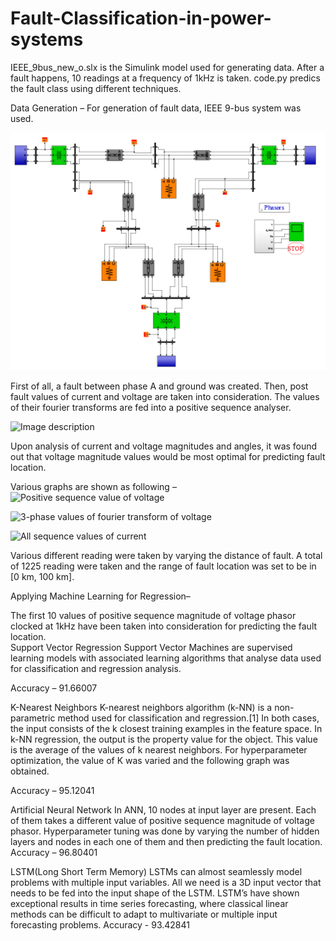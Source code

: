 # Fault-Classification-in-power-systems

IEEE_9bus_new_o.slx is the Simulink model used for generating data. After a fault happens, 10 readings at a frequency of 1kHz is taken. code.py predics the fault class using different techniques.


Data Generation – 
For generation of fault data, IEEE 9-bus system was used. 

![Modified IEEE 9 bus system](Images/1.png)

First of all, a fault between phase A and ground was created. Then, post fault values of current and voltage are taken into consideration. The values of their fourier transforms are fed into a positive sequence analyser. 

![Image description](Images/2.png)


Upon analysis of current and voltage magnitudes and angles, it was found out that voltage magnitude values would be most optimal for predicting fault location.

Various graphs are shown as following – 
![Positive sequence value of voltage](3.png)


![3-phase values of fourier transform of voltage](4.png)


![All sequence values of current](5.png)


Various different reading were taken by varying the distance of fault. A total of 1225 reading were taken and the range of fault location was set to be in [0 km, 100 km].

Applying Machine Learning for Regression– 

The first 10 values of positive sequence magnitude of voltage phasor clocked at 1kHz have been taken into consideration for predicting the fault location.  
Support Vector Regression
Support Vector Machines are supervised learning models with associated learning algorithms that analyse data used for classification and regression analysis. 

Accuracy – 91.66007

K-Nearest Neighbors
K-nearest neighbors algorithm (k-NN) is a non-parametric method used for classification and regression.[1] In both cases, the input consists of the k closest training examples in the feature space. In k-NN regression, the output is the property value for the object. This value is the average of the values of k nearest neighbors.
For hyperparameter optimization, the value of K was varied and the following graph was obtained.

Accuracy – 95.12041

Artificial Neural Network
In ANN, 10 nodes at input layer are present. Each of them takes a different value of positive sequence magnitude of voltage phasor. 
Hyperparameter tuning was done by varying the number of hidden layers and nodes in each one of them and then predicting the fault location.
Accuracy – 96.80401

LSTM(Long Short Term Memory)
LSTMs can almost seamlessly model problems with multiple input variables. All we need is a 3D input vector that needs to be fed into the input shape of the LSTM. LSTM’s have shown exceptional results in time series forecasting, where classical linear methods can be difficult to adapt to multivariate or multiple input forecasting problems.
Accuracy - 93.42841

